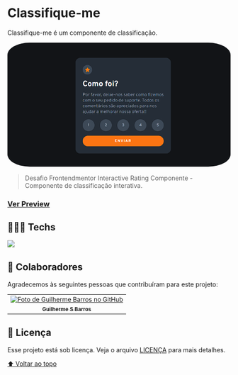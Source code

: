 # Classifique-me
Classifique-me é um componente de classificação.

<!---Esses são exemplos. Veja https://shields.io para outras pessoas ou para personalizar este conjunto de escudos. Você pode querer incluir dependências, status do projeto e informações de licença aqui--->
<p align="center">
  <img style="border-radius:10%" width="100%" height="100%" src="images/capa.png" alt="exemplo imagem">
</p>

> Desafio Frontendmentor Interactive Rating Componente - Componente de classificação interativa.

### [Ver Preview](https://guilhermesdb.github.io/Classifique-me/)

## 👨🏻‍💻 Techs 

 <a href="https://skillicons.dev">
    <img src="https://skillicons.dev/icons?i=html,css,scss,javascript" />
</a>

## 🤝 Colaboradores

Agradecemos às seguintes pessoas que contribuíram para este projeto:

<table>
  <tr>
    <td align="center">
      <a href="#">
        <img src="https://avatars.githubusercontent.com/u/66280834?v=4" width="100px;" alt="Foto de Guilherme Barros no GitHub"/><br>
        <sub>
          <b>Guilherme S Barros</b>
        </sub>
      </a>
    </td>
  </tr>
</table>

## 📝 Licença

Esse projeto está sob licença. Veja o arquivo [LICENÇA](LICENSE.md) para mais detalhes.

[⬆ Voltar ao topo](#Blocada)<br>
